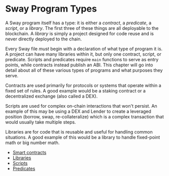 # Sway Program Types

<!-- This section should explain program types -->
<!-- programs:example:start -->
A Sway program itself has a type: it is either a _contract_, a _predicate_, a _script_, or a _library_. The first three of these things are all deployable to the blockchain. A _library_ is simply a project designed for code reuse and is never directly deployed to the chain.

Every Sway file _must_ begin with a declaration of what type of program it is. A project can have many libraries within it, but only one contract, script, or predicate. Scripts and predicates require `main` functions to serve as entry points, while contracts instead publish an ABI. This chapter will go into detail about all of these various types of programs and what purposes they serve.
<!-- programs:example:end -->

Contracts are used primarily for protocols or systems that operate within a fixed set of rules. A good example would be a staking contract or a decentralized exchange (also called a DEX).

Scripts are used for complex on-chain interactions that won't persist. An example of this may be using a DEX and Lender to create a leveraged position (borrow, swap, re-collateralize) which is a complex transaction that would usually take multiple steps.

Libraries are for code that is reusable and useful for handling common situations. A good example of this would be a library to handle fixed-point math or big number math.

- [Smart contracts](./smart_contracts.md)
- [Libraries](./libraries.md)
- [Scripts](./scripts.md)
- [Predicates](./predicates.md)
